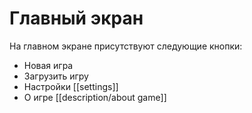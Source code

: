 # Главный экран
На главном экране присутствуют следующие кнопки:
- Новая игра
- Загрузить игру
- Настройки [[settings]]
- О игре [[description/about game]]

